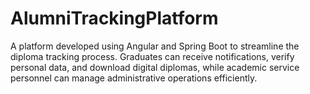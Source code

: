 # AlumniTrackingPlatform
 A platform developed using Angular and Spring Boot to streamline the diploma tracking process. Graduates can receive notifications, verify personal data, and download digital diplomas, while academic service personnel can manage administrative operations efficiently.
